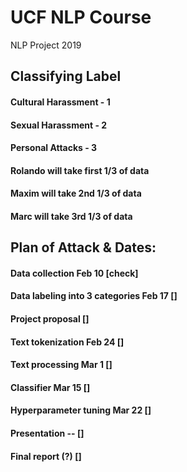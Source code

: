 # UCF NLP Course
NLP Project 2019


## Classifying Label

#### Cultural Harassment - 1 
#### Sexual Harassment - 2
#### Personal Attacks - 3

#### Rolando will take first 1/3 of data
#### Maxim will take 2nd 1/3 of data
#### Marc will take 3rd 1/3 of data

## Plan of Attack & Dates:
#### Data collection 			Feb 10  [check]

#### Data labeling into 3 categories	Feb 17 []
#### Project proposal			[]
#### Text tokenization			Feb 24 []
#### Text processing			Mar 1 []
#### Classifier				Mar 15 []
#### Hyperparameter tuning		Mar 22 []
#### Presentation				-- []
#### Final report (?) []
